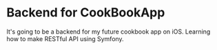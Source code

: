 Backend for CookBookApp
========================

It's going to be a backend for my future cookbook app on iOS.
Learning how to make RESTful API using Symfony.